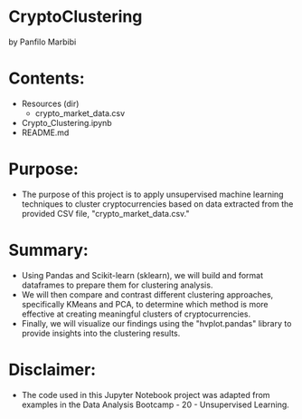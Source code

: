 # CryptoClustering
by Panfilo Marbibi

# Contents:
- Resources (dir)
  - crypto_market_data.csv
- Crypto_Clustering.ipynb
- README.md

# Purpose:
- The purpose of this project is to apply unsupervised machine learning techniques to cluster cryptocurrencies based on data extracted from the provided CSV file, "crypto_market_data.csv."

# Summary:
- Using Pandas and Scikit-learn (sklearn), we will build and format dataframes to prepare them for clustering analysis.
- We will then compare and contrast different clustering approaches, specifically KMeans and PCA, to determine which method is more effective at creating meaningful clusters of cryptocurrencies.
- Finally, we will visualize our findings using the "hvplot.pandas" library to provide insights into the clustering results.

# Disclaimer:
- The code used in this Jupyter Notebook project was adapted from examples in the Data Analysis Bootcamp - 20 - Unsupervised Learning.
